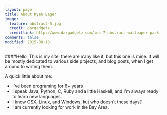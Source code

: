 ```yaml
---
layout: page
title: About Ryan Eager
image:
  feature: abstract-5.jpg
  credit: dargadgetz
  creditlink: http://www.dargadgetz.com/ios-7-abstract-wallpaper-pack-for-iphone-5-and-ipod-touch-retina/
comments: false
modified: 2015-08-18
---
```

####Hello,
This is my site, there are many like it, but this one is mine. It will be mostly dedicated to various side projects, and blog posts, when I get around to writing them. 

A quick little about me:
 * I've been programing for 6+ years
 * I speak Java, Python, C, Ruby and a little Haskell,
   and I'm always ready to learn new languages. 
 * I know OSX, Linux, and Windows, but who doesn't these days?
 * I am currently looking for work in the Bay Area.

